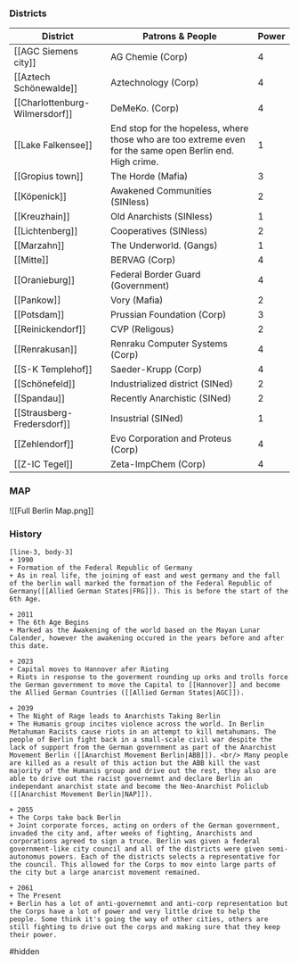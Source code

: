 
### Districts

| District                       | Patrons & People                                                                                          | Power |
| ------------------------------ | --------------------------------------------------------------------------------------------------------- | ----- |
| [[AGC Siemens city]]           | AG Chemie (Corp)                                                                                          | 4     |
| [[Aztech Schönewalde]]         | Aztechnology (Corp)                                                                                       | 4     |
| [[Charlottenburg-Wilmersdorf]] | DeMeKo. (Corp)                                                                                            | 4     |
| [[Lake Falkensee]]             | End stop for the hopeless, where those who are too extreme even for the same open Berlin end. High crime. | 1     |
| [[Gropius town]]               | The Horde (Mafia)                                                                                         | 3     |
| [[Köpenick]]                   | Awakened Communities (SINless)                                                                            | 2     |
| [[Kreuzhain]]                  | Old Anarchists (SINless)                                                                                  | 1     |
| [[Lichtenberg]]                | Cooperatives (SINless)                                                                                    | 2     |
| [[Marzahn]]                    | The Underworld. (Gangs)                                                                                   | 1     |
| [[Mitte]]                      | BERVAG (Corp)                                                                                             | 4     |
| [[Oranieburg]]                 | Federal Border Guard (Government)                                                                         | 4     |
| [[Pankow]]                     | Vory (Mafia)                                                                                              | 2     |
| [[Potsdam]]                    | Prussian Foundation (Corp)                                                                                | 3     |
| [[Reinickendorf]]              | CVP (Religous)                                                                                            | 2     |
| [[Renrakusan]]                 | Renraku Computer Systems (Corp)                                                                           | 4     |
| [[S-K Templehof]]              | Saeder-Krupp (Corp)                                                                                       | 4     |
| [[Schönefeld]]                 | Industrialized district (SINed)                                                                           | 2     |
| [[Spandau]]                    | Recently Anarchistic (SINed)                                                                              | 2     |
| [[Strausberg-Fredersdorf]]     | Insustrial (SINed)                                                                                        | 1     |
| [[Zehlendorf]]                 | Evo Corporation and Proteus (Corp)                                                                        | 4     |
| [[Z-IC Tegel]]                 | Zeta-ImpChem (Corp)                                                                                       | 4     |
### MAP

![[Full Berlin Map.png]]
### History
```timeline
[line-3, body-3]
+ 1990
+ Formation of the Federal Republic of Germany
+ As in real life, the joining of east and west germany and the fall of the berlin wall marked the formation of the Federal Republic of Germany([[Allied German States|FRG]]). This is before the start of the 6th Age.

+ 2011
+ The 6th Age Begins
+ Marked as the Awakening of the world based on the Mayan Lunar Calender, however the awakening occured in the years before and after this date. 

+ 2023
+ Capital moves to Hannover afer Rioting
+ Riots in response to the goverment rounding up orks and trolls force the German government to move the Capital to [[Hannover]] and become the Allied German Countries ([[Allied German States|AGC]]).

+ 2039
+ The Night of Rage leads to Anarchists Taking Berlin
+ The Humanis group incites violence across the world. In Berlin Metahuman Racists cause riots in an attempt to kill metahumans. The people of Berlin fight back in a small-scale civil war despite the lack of support from the German government as part of the Anarchist Movement Berlin ([[Anarchist Movement Berlin|ABB]]). <br/> Many people are killed as a result of this action but the ABB kill the vast majority of the Humanis group and drive out the rest, they also are able to drive out the racist governemnt and declare Berlin an independant anarchist state and become the Neo-Anarchist Policlub ([[Anarchist Movement Berlin|NAP]]).

+ 2055
+ The Corps take back Berlin
+ Joint corporate forces, acting on orders of the German government, invaded the city and, after weeks of fighting, Anarchists and corporations agreed to sign a truce. Berlin was given a federal government-like city council and all of the districts were given semi-autonomus powers. Each of the districts selects a representative for the council. This allowed for the Corps to mov einto large parts of the city but a large anarcist movement remained.

+ 2061
+ The Present
+ Berlin has a lot of anti-governemnt and anti-corp representation but the Corps have a lot of power and very little drive to help the people. Some think it's going the way of other cities, others are still fighting to drive out the corps and making sure that they keep their power.
```


#hidden